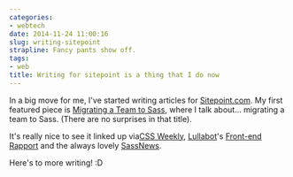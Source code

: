 ```yaml
---
categories:
- webtech
date: 2014-11-24 11:00:16
slug: writing-sitepoint
strapline: Fancy pants show off.
tags:
- web
title: Writing for sitepoint is a thing that I do now
---
```


In a big move for me, I've started writing articles for <a href="http://sitepoint.com">Sitepoint.com</a>. My first featured piece is <a href="http://www.sitepoint.com/migrating-team-sass/">Migrating a Team to Sass</a>, where I talk about... migrating a team to Sass. (There are no surprises in that title).

It's really nice to see it linked up via<a href="http://css-weekly.com/issue-138/">CSS Weekly</a>, <a href="http://lullabot.com">Lullabot</a>'s <a href="http://tinyletter.com/front-end-rapport/letters/front-end-rapport-21">Front-end Rapport</a> and the always lovely <a href="http://sassnews.com">SassNews</a>.

Here's to more writing! :D
